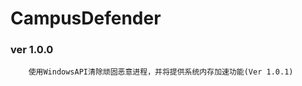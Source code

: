 CampusDefender
===================================  

### ver 1.0.0

		使用WindowsAPI清除顽固恶意进程，并将提供系统内存加速功能(Ver 1.0.1)
